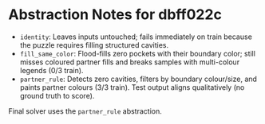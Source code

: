 # Abstraction Notes for dbff022c

- `identity`: Leaves inputs untouched; fails immediately on train because the puzzle requires filling structured cavities.
- `fill_same_color`: Flood-fills zero pockets with their boundary color; still misses coloured partner fills and breaks samples with multi-colour legends (0/3 train).
- `partner_rule`: Detects zero cavities, filters by boundary colour/size, and paints partner colours (3/3 train). Test output aligns qualitatively (no ground truth to score).

Final solver uses the `partner_rule` abstraction.
